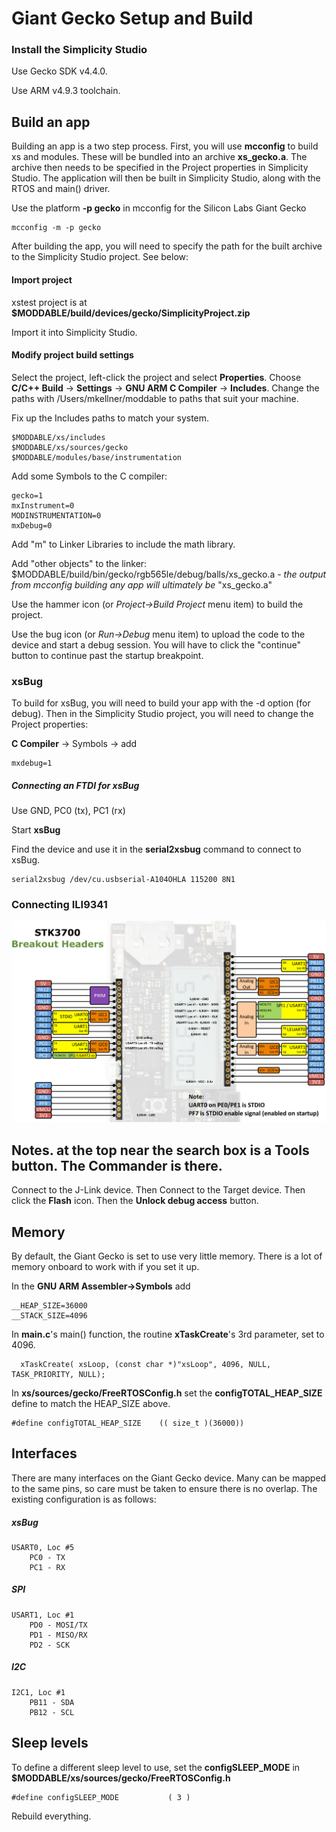 # Giant Gecko Setup and Build

### Install the Simplicity Studio

Use Gecko SDK v4.4.0.

Use ARM v4.9.3 toolchain.

## Build an app

Building an app is a two step process. First, you will use **mcconfig** to build xs and modules. These will be bundled into an archive **xs_gecko.a**. The archive then needs to be specified in the Project properties in Simplicity Studio. The application will then be built in Simplicity Studio, along with the RTOS and main() driver.


Use the platform **-p gecko** in mcconfig for the Silicon Labs Giant Gecko

	mcconfig -m -p gecko

After building the app, you will need to specify the path for the built archive to the Simplicity Studio project. See below:

#### Import project

xstest project is at **$MODDABLE/build/devices/gecko/SimplicityProject.zip**

Import it into Simplicity Studio.

#### Modify project build settings
Select the project, left-click the project and select **Properties**. Choose **C/C++ Build** -> **Settings** -> **GNU ARM C Compiler** -> **Includes**. Change the paths with /Users/mkellner/moddable to paths that suit your machine.

Fix up the Includes paths to match your system.

	$MODDABLE/xs/includes
	$MODDABLE/xs/sources/gecko
	$MODDABLE/modules/base/instrumentation

Add some Symbols to the C compiler:

	gecko=1
	mxInstrument=0
	MODINSTRUMENTATION=0
	mxDebug=0

Add "m" to Linker Libraries to include the math library.

Add "other objects" to the linker: $MODDABLE/build/bin/gecko/rgb565le/debug/balls/xs\_gecko.a - *the output from mcconfig building any app will ultimately be* "xs\_gecko.a"

Use the hammer icon (or _Project->Build Project_ menu item) to build the project.

Use the bug icon (or _Run->Debug_ menu item) to upload the code to the device and start a debug session. You will have to click the "continue" button to continue past the startup breakpoint.

### xsBug

To build for xsBug, you will need to build your app with the -d option (for debug). Then in the Simplicity Studio project, you will need to change the Project properties:

**C Compiler** -> Symbols -> add

	mxdebug=1


##### Connecting an FTDI for xsBug

Use GND, PC0 (tx), PC1 (rx)

Start **xsBug**

Find the device and use it in the **serial2xsbug** command to connect to xsBug.

	serial2xsbug /dev/cu.usbserial-A104OHLA 115200 8N1

### Connecting ILI9341


![](stk3700-breakoutHeaders.png)

## Notes.   at the top near the search box is a **Tools** button. The Commander is there.

Connect to the J-Link device. Then Connect to the Target device. Then click the **Flash** icon. Then the **Unlock debug access** button.

## Memory

By default, the Giant Gecko is set to use very little memory. There is a lot of memory onboard to work with if you set it up.

In the **GNU ARM Assembler->Symbols** add

	__HEAP_SIZE=36000
	__STACK_SIZE=4096

In **main.c**'s main() function, the routine **xTaskCreate**'s 3rd parameter, set to 4096.

	  xTaskCreate( xsLoop, (const char *)"xsLoop", 4096, NULL, TASK_PRIORITY, NULL);

In **xs/sources/gecko/FreeRTOSConfig.h** set the **configTOTAL\_HEAP\_SIZE** define to match the HEAP\_SIZE above.

	#define configTOTAL_HEAP_SIZE    (( size_t )(36000))

## Interfaces

There are many interfaces on the Giant Gecko device. Many can be mapped to the same pins, so care must be taken to ensure there is no overlap. The existing configuration is as follows:

##### xsBug

	USART0, Loc #5
		PC0 - TX
		PC1 - RX

##### SPI

	USART1, Loc #1
		PD0 - MOSI/TX
		PD1 - MISO/RX
		PD2 - SCK

##### I2C

	I2C1, Loc #1
		PB11 - SDA
		PB12 - SCL

## Sleep levels

To define a different sleep level to use, set the **configSLEEP\_MODE** in **$MODDABLE/xs/sources/gecko/FreeRTOSConfig.h**

	#define configSLEEP_MODE           ( 3 )

Rebuild everything.
